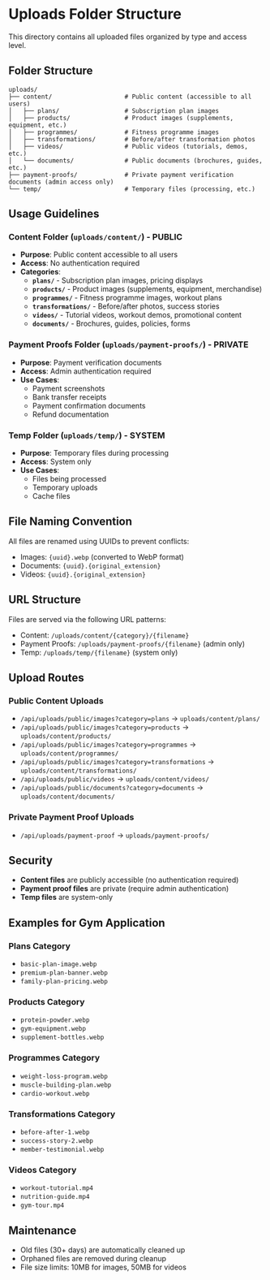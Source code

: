 # Uploads Folder Structure

This directory contains all uploaded files organized by type and access level.

## Folder Structure

```
uploads/
├── content/                    # Public content (accessible to all users)
│   ├── plans/                  # Subscription plan images
│   ├── products/               # Product images (supplements, equipment, etc.)
│   ├── programmes/             # Fitness programme images
│   ├── transformations/        # Before/after transformation photos
│   ├── videos/                 # Public videos (tutorials, demos, etc.)
│   └── documents/              # Public documents (brochures, guides, etc.)
├── payment-proofs/             # Private payment verification documents (admin access only)
└── temp/                       # Temporary files (processing, etc.)
```

## Usage Guidelines

### Content Folder (`uploads/content/`) - PUBLIC
- **Purpose**: Public content accessible to all users
- **Access**: No authentication required
- **Categories**:
  - **`plans/`** - Subscription plan images, pricing displays
  - **`products/`** - Product images (supplements, equipment, merchandise)
  - **`programmes/`** - Fitness programme images, workout plans
  - **`transformations/`** - Before/after photos, success stories
  - **`videos/`** - Tutorial videos, workout demos, promotional content
  - **`documents/`** - Brochures, guides, policies, forms

### Payment Proofs Folder (`uploads/payment-proofs/`) - PRIVATE
- **Purpose**: Payment verification documents
- **Access**: Admin authentication required
- **Use Cases**:
  - Payment screenshots
  - Bank transfer receipts
  - Payment confirmation documents
  - Refund documentation

### Temp Folder (`uploads/temp/`) - SYSTEM
- **Purpose**: Temporary files during processing
- **Access**: System only
- **Use Cases**:
  - Files being processed
  - Temporary uploads
  - Cache files

## File Naming Convention

All files are renamed using UUIDs to prevent conflicts:
- Images: `{uuid}.webp` (converted to WebP format)
- Documents: `{uuid}.{original_extension}`
- Videos: `{uuid}.{original_extension}`

## URL Structure

Files are served via the following URL patterns:
- Content: `/uploads/content/{category}/{filename}`
- Payment Proofs: `/uploads/payment-proofs/{filename}` (admin only)
- Temp: `/uploads/temp/{filename}` (system only)

## Upload Routes

### Public Content Uploads
- `/api/uploads/public/images?category=plans` → `uploads/content/plans/`
- `/api/uploads/public/images?category=products` → `uploads/content/products/`
- `/api/uploads/public/images?category=programmes` → `uploads/content/programmes/`
- `/api/uploads/public/images?category=transformations` → `uploads/content/transformations/`
- `/api/uploads/public/videos` → `uploads/content/videos/`
- `/api/uploads/public/documents?category=documents` → `uploads/content/documents/`

### Private Payment Proof Uploads
- `/api/uploads/payment-proof` → `uploads/payment-proofs/`

## Security

- **Content files** are publicly accessible (no authentication required)
- **Payment proof files** are private (require admin authentication)
- **Temp files** are system-only

## Examples for Gym Application

### Plans Category
- `basic-plan-image.webp`
- `premium-plan-banner.webp`
- `family-plan-pricing.webp`

### Products Category
- `protein-powder.webp`
- `gym-equipment.webp`
- `supplement-bottles.webp`

### Programmes Category
- `weight-loss-program.webp`
- `muscle-building-plan.webp`
- `cardio-workout.webp`

### Transformations Category
- `before-after-1.webp`
- `success-story-2.webp`
- `member-testimonial.webp`

### Videos Category
- `workout-tutorial.mp4`
- `nutrition-guide.mp4`
- `gym-tour.mp4`

## Maintenance

- Old files (30+ days) are automatically cleaned up
- Orphaned files are removed during cleanup
- File size limits: 10MB for images, 50MB for videos
